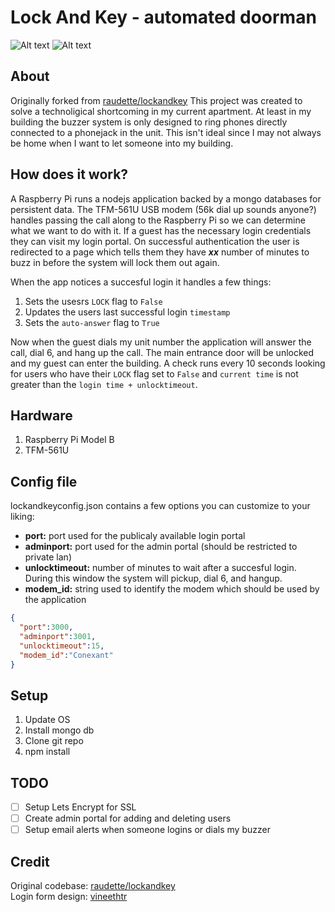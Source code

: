 # Lock And Key - automated doorman 
![Alt text](http://i.imgur.com/cjBl3mX.jpg "") ![Alt text](http://i.imgur.com/BqK13Bo.jpg "")

## About
Originally forked from [raudette/lockandkey](https://github.com/raudette/lockandkey) This project was created to solve a technoligical shortcoming in my current apartment. At least in my building the buzzer system is only designed to ring phones directly connected to a phonejack in the unit. This isn't ideal since I may not always be home when I want to let someone into my building.

## How does it work?
A Raspberry Pi runs a nodejs application backed by a mongo databases for persistent data. The TFM-561U USB modem (56k dial up sounds anyone?) handles passing the call along to the Raspberry Pi so we can determine what we want to do with it. If a guest has the necessary login credentials they can visit my login portal. On successful authentication the user is redirected to a page which tells them they have **_xx_** number of minutes to buzz in before the system will lock them out again.

When the app notices a succesful login it handles a few things:
1. Sets the usesrs `LOCK` flag to `False`
2. Updates the users last successful login `timestamp`
3. Sets the `auto-answer` flag to `True`

Now when the guest dials my unit number the application will answer the call, dial 6, and hang up the call. The main entrance door will be unlocked and my guest can enter the building. A check runs every 10 seconds looking for users who have their `LOCK` flag set to `False` and `current time` is not greater than the `login time + unlocktimeout`. 
## Hardware
1. Raspberry Pi Model B
2. TFM-561U

## Config file
lockandkeyconfig.json contains a few options you can customize to your liking: 
* **port:** port used for the publicaly available login portal
* **adminport:** port used for the admin portal (should be restricted to private lan)
* **unlocktimeout:** number of minutes to wait after a succesful login. During this window the system will pickup, dial 6, and hangup. 
* **modem_id:** string used to identify the modem which should be used by the application 
```json
{
  "port":3000,
  "adminport":3001,
  "unlocktimeout":15,
  "modem_id":"Conexant"
}
```

## Setup
1. Update OS 
2. Install mongo db
3. Clone git repo
4. npm install


## TODO
- [ ] Setup Lets Encrypt for SSL
- [ ] Create admin portal for adding and deleting users
- [ ] Setup email alerts when someone logins or dials my buzzer

## Credit
Original codebase: [raudette/lockandkey](https://github.com/raudette/lockandkey)  
Login form design: [vineethtr](http://codepen.io/vineethtr/pen/LAEyw)




